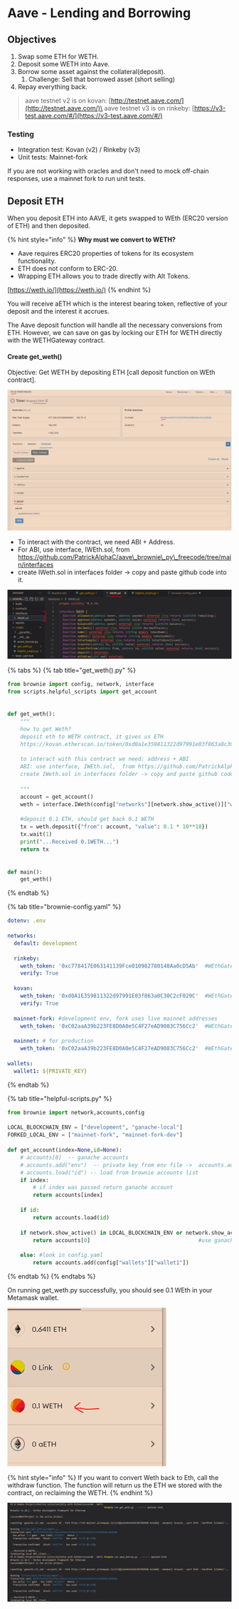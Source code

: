 # Aave - Lending and Borrowing

## Objectives&#x20;

1. Swap some ETH for WETH.
2. Deposit some WETH into Aave.
3. Borrow some asset against the collateral(deposit).
   1. Challenge: Sell that borrowed asset (short selling)
4. Repay everything back.

> aave testnet v2 is on kovan: [http://testnet.aave.com/](http://testnet.aave.com/)\
> aave testnet v3 is on rinkeby: [https://v3-test.aave.com/#/](https://v3-test.aave.com/#/)

### Testing

* Integration test: Kovan (v2) / Rinkeby (v3)&#x20;
* Unit tests: Mainnet-fork

If you are not working with oracles and don't need to mock off-chain responses, use a mainnet fork to run unit tests.&#x20;

## Deposit ETH

When you deposit ETH into AAVE, it gets swapped to WEth (ERC20 version of ETH) and then deposited.

{% hint style="info" %}
**Why must we convert to WETH?**

* Aave requires ERC20 properties of tokens for its ecosystem functionality.
* ETH does not conform to ERC-20.
* Wrapping ETH allows you to trade directly with Alt Tokens.

[https://weth.io/](https://weth.io/)
{% endhint %}

You will receive aETH which is the interest bearing token, reflective of your deposit and the interest it accrues.&#x20;

The Aave deposit function will handle all the necessary conversions from ETH. However, we can save on gas by locking our ETH for WETH directly with the WETHGateway contract.&#x20;

#### Create get\_weth()

Objective: Get WETH by depositing ETH \[call deposit function on WEth contract].

![](<../../.gitbook/assets/image (37).png>)

* To interact with the contract, we need ABI + Address.&#x20;
* For ABI, use interface, IWEth.sol, from https://github.com/PatrickAlphaC/aave\_brownie\_py\_freecode/tree/main/interfaces
* create IWeth.sol in interfaces folder -> copy and paste github code into it.

![](<../../.gitbook/assets/image (248).png>)

{% tabs %}
{% tab title="get_weth().py" %}
```python
from brownie import config, network, interface 
from scripts.helpful_scripts import get_account


def get_weth():
    """ 
    how to get Weth?
    deposit eth to WETH contract, it gives us ETH
    https://kovan.etherscan.io/token/0xd0a1e359811322d97991e03f863a0c30c2cf029c#writeContract
    
    to interact with this contract we need: address + ABI
    ABI: use interface, IWEth.sol,  from https://github.com/PatrickAlphaC/aave_brownie_py_freecode/tree/main/interfaces
    create IWeth.sol in interfaces folder -> copy and paste github code into it.
    
    """
    account = get_account()
    weth = interface.IWeth(config["networks"][network.show_active()]["weth_token"])

    #deposit 0.1 ETH, should get back 0.1 WETH
    tx = weth.deposit({"from": account, "value": 0.1 * 10**18})
    tx.wait(1)
    print("...Received 0.1WETH...")
    return tx

     
def main():
    get_weth()
```
{% endtab %}

{% tab title="brownie-config.yaml" %}
```yaml
dotenv: .env

networks:
  default: development

  rinkeby:
    weth_token: '0xc778417E063141139Fce010982780140Aa0cD5Ab'  #WEthGateway contract
    verify: True

  kovan:
    weth_token: '0xd0A1E359811322d97991E03f863a0C30C2cF029C'  #WEthGateway contract
    verify: True
  
  mainnet-fork: #development env, fork uses live mainnet addresses 
    weth_token: '0xC02aaA39b223FE8D0A0e5C4F27eAD9083C756Cc2'  #WEthGateway contract
  
  mainnet: # for production
    weth_token: '0xC02aaA39b223FE8D0A0e5C4F27eAD9083C756Cc2'  #WEthGateway contract

wallets:
  wallet1: ${PRIVATE_KEY}
```
{% endtab %}

{% tab title="helpful-scripts.py" %}
```python
from brownie import network,accounts,config

LOCAL_BLOCKCHAIN_ENV = ["development", "ganache-local"]
FORKED_LOCAL_ENV = ["mainnet-fork", "mainnet-fork-dev"]

def get_account(index=None,id=None):
    # accounts[0]  -- ganache accounts
    # accounts.add("env")  -- private key from env file ->  accounts.add(config["wallets"]["wallet1"])
    # accounts.load("id") -- load from brownie accounts list 
    if index:
        # if index was passed return ganache account
        return accounts[index]
    
    if id:
        return accounts.load(id)

    if network.show_active() in LOCAL_BLOCKCHAIN_ENV or network.show_active() in FORKED_LOCAL_ENV:
        return accounts[0]                                  #use ganache generated account.  
      
    else: #look in config.yaml
        return accounts.add(config["wallets"]["wallet1"])  
```
{% endtab %}
{% endtabs %}

On running get\_weth.py successfully, you should see 0.1 WEth in your Metamask wallet.&#x20;

![](<../../.gitbook/assets/image (307).png>)

{% hint style="info" %}
If you want to convert Weth back to Eth, call the withdraw function. The function will return us the ETH we stored with the contract, on reclaiming the WETH.
{% endhint %}

![](<../../.gitbook/assets/image (84).png>)
